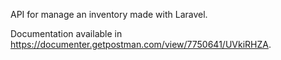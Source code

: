 API for manage an inventory made with Laravel.

Documentation available in https://documenter.getpostman.com/view/7750641/UVkiRHZA.

